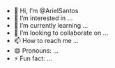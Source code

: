 - 👋 Hi, I’m @ArielSantos
- 👀 I’m interested in ...
- 🌱 I’m currently learning ...
- 💞️ I’m looking to collaborate on ...
- 📫 How to reach me ...
- 😄 Pronouns: ...
- ⚡ Fun fact: ...

<!---ArieldosSantosdeCristoGoes/ArieldosSantosdeCristoGoes is a ✨ special ✨ repository because its `README.md` (this file) appears on your GitHub profile.
You can click the Preview link to take a look at your changes.
--->
